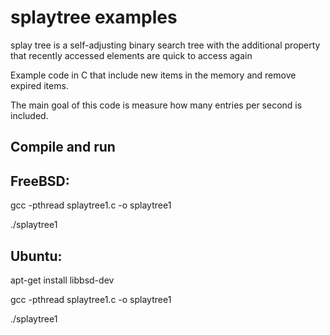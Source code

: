 # splaytree examples
 splay tree is a self-adjusting binary search tree with the additional property that recently accessed elements are quick to access again
 
 Example code in C that include new items in the memory and remove expired items.
 
 The main goal of this code is measure how many entries per second is included.
 
 Compile and run
-----------
 
 ## FreeBSD:
 
 gcc -pthread splaytree1.c -o splaytree1
 
 ./splaytree1
 
 ## Ubuntu:
 
 apt-get install libbsd-dev
 
 gcc -pthread splaytree1.c -o splaytree1
 
 ./splaytree1
